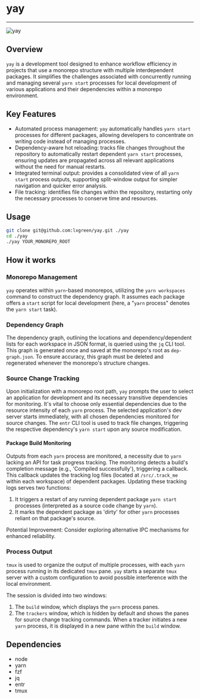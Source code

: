 # yay

---
![yay](https://github.com/user-attachments/assets/58f993c9-911f-415c-99ab-eb11bd90511a)



## Overview

`yay` is a development tool designed to enhance workflow efficiency in projects that use a monorepo structure with multiple interdependent packages. It simplifies the challenges associated with concurrently running and managing several `yarn start` processes for local development of various applications and their dependencies within a monorepo environment.

## Key Features

* Automated process management: `yay` automatically handles `yarn start` processes for different packages, allowing developers to concentrate on writing code instead of managing processes.
* Dependency-aware hot reloading: tracks file changes throughout the repository to automatically restart dependent `yarn start` processes, ensuring updates are propagated across all relevant applications without the need for manual restarts.
* Integrated terminal output: provides a consolidated view of all `yarn start` process outputs, supporting split-window output for simpler navigation and quicker error analysis.
* File tracking: identifies file changes within the repository, restarting only the necessary processes to conserve time and resources.

## Usage

```sh
git clone git@github.com:lxgreen/yay.git ./yay
cd ./yay
./yay YOUR_MONOREPO_ROOT
```

## How it works

### Monorepo Management
`yay` operates within `yarn`-based monorepos, utilizing the `yarn workspaces` command to construct the dependency graph. It assumes each package offers a `start` script for local development (here, a "`yarn` process" denotes the `yarn start` task).

### Dependency Graph

The dependency graph, outlining the locations and dependency/dependent lists for each workspace in JSON format, is queried using the `jq` CLI tool. This graph is generated once and saved at the monorepo's root as `dep-graph.json`. To ensure accuracy, this graph must be deleted and regenerated whenever the monorepo's structure changes.

### Source Change Tracking

Upon initialization with a monorepo root path, `yay` prompts the user to select an application for development and its necessary transitive dependencies for monitoring. It's vital to choose only essential dependencies due to the resource intensity of each `yarn` process. The selected application's dev server starts immediately, with all chosen dependencies monitored for source changes. The `entr` CLI tool is used to track file changes, triggering the respective dependency's `yarn start` upon any source modification.

#### Package Build Monitoring

Outputs from each `yarn` process are monitored, a necessity due to `yarn` lacking an API for task progress tracking. The monitoring detects a build's completion message (e.g., 'Compiled successfully'), triggering a callback. This callback updates the tracking log files (located at `/src/.track_me` within each workspace) of dependent packages. Updating these tracking logs serves two functions:
1. It triggers a restart of any running dependent package `yarn start` processes (interpreted as a source code change by `yarn`).
2. It marks the dependent package as 'dirty' for other `yarn` processes reliant on that package's source.

Potential Improvement: Consider exploring alternative IPC mechanisms for enhanced reliability.

### Process Output

`tmux` is used to organize the output of multiple processes, with each `yarn` process running in its dedicated `tmux` pane. `yay` starts a separate `tmux` server with a custom configuration to avoid possible interference with the local environment. 

The session is divided into two windows:

1. The `build` window, which displays the `yarn` process panes.
2. The `trackers` window, which is hidden by default and shows the panes for source change tracking commands. When a tracker initiates a new `yarn` process, it is displayed in a new pane within the `build` window.

## Dependencies

- node
- yarn
- fzf
- jq
- entr
- tmux
